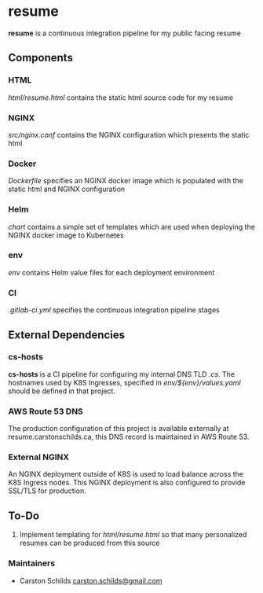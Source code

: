 # resume

**resume** is a continuous integration pipeline for my public facing resume

## Components
### HTML
_html/resume.html_ contains the static html source code for my resume
### NGINX
_src/nginx.conf_ contains the NGINX configuration which presents the static html
### Docker
_Dockerfile_ specifies an NGINX docker image which is populated with the static html and NGINX configuration
### Helm
_chart_ contains a simple set of templates which are used when deploying the NGINX docker image to Kubernetes
### env
_env_ contains Helm value files for each deployment environment
### CI
_.gitlab-ci.yml_ specifies the continuous integration pipeline stages

## External Dependencies
### cs-hosts
**cs-hosts** is a CI pipeline for configuring my internal DNS TLD _.cs_. The hostnames used by K8S Ingresses, specified in _env/${env}/values.yaml_ should be defined in that project.
### AWS Route 53 DNS
The production configuration of this project is available externally at resume.carstonschilds.ca, this DNS record is maintained in AWS Route 53.
### External NGINX
An NGINX deployment outside of K8S is used to load balance across the K8S Ingress nodes. This NGINX deployment is also configured to provide SSL/TLS for production.

## To-Do
1. Implement templating for _html/resume.html_ so that many personalized resumes can be produced from this source

### Maintainers
* Carston Schilds <carston.schilds@gmail.com>